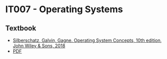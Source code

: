 # IT007 - Operating Systems

## Textbook

- [Silberschatz, Galvin, Gagne. Operating System Concepts, 10th edition, John Wiley & Sons, 2018](https://lib.zu.edu.pk/ebookdata/Engineering/Cyber%20Security/Operating%20System%20Concepts-Wiley%20Global%20Education%20(2018)%20BY%20Abraham%20Silberschatz_%20Greg%20Gagne_%20Peter%20B.%20Galvin%20-.pdf)
- [PDF](textbook/Operating-System-Concepts-Wiley-Global-Education.pdf)



